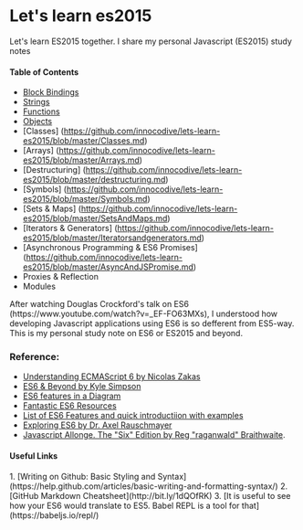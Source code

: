<h1>Let's learn es2015</h1>

<p>Let's learn ES2015 together. I share my personal Javascript (ES2015) study notes</p>

<h4>Table of Contents</h4>

- [Block Bindings](https://github.com/innocodive/lets-learn-es2015/blob/master/Block-binding.md)
- [Strings](https://github.com/innocodive/lets-learn-es2015/blob/master/Strings.md)
- [Functions](https://github.com/innocodive/lets-learn-es2015/blob/master/Functions.md)
- [Objects](https://github.com/innocodive/lets-learn-es2015/blob/master/Objects.md)
- [Classes] (https://github.com/innocodive/lets-learn-es2015/blob/master/Classes.md)
- [Arrays] (https://github.com/innocodive/lets-learn-es2015/blob/master/Arrays.md)
- [Destructuring] (https://github.com/innocodive/lets-learn-es2015/blob/master/destructuring.md)
- [Symbols] (https://github.com/innocodive/lets-learn-es2015/blob/master/Symbols.md)
- [Sets & Maps] (https://github.com/innocodive/lets-learn-es2015/blob/master/SetsAndMaps.md)
- [Iterators & Generators] (https://github.com/innocodive/lets-learn-es2015/blob/master/Iteratorsandgenerators.md)
- [Asynchronous Programming & ES6 Promises] (https://github.com/innocodive/lets-learn-es2015/blob/master/AsyncAndJSPromise.md)
- Proxies & Reflection
- Modules
 

<p> After watching Douglas Crockford's talk on ES6 (https://www.youtube.com/watch?v=_EF-FO63MXs), I understood how developing Javascript applications using ES6 is so defferent from ES5-way. This is my personal study note on ES6 or ES2015 and beyond.</p>

 <h3>Reference:</h3>

 - [Understanding ECMAScript 6 by Nicolas Zakas](https://leanpub.com/understandinges6/read)
 - [ES6 & Beyond by Kyle Simpson](https://github.com/getify/You-Dont-Know-JS/tree/master/es6%20%26%20beyond)
 - [ES6 features in a Diagram](https://github.com/lukaszewczak/es6-diagram)
 - [Fantastic ES6 Resources](https://github.com/ericdouglas/ES6-Learning)
 - [List of ES6 Features and quick introductiion with examples](https://github.com/lukehoban/es6features#readme)
 - [Exploring ES6 by Dr. Axel Rauschmayer](http://exploringjs.com/es6/)
 - [Javascript Allonge. The "Six" Edition by Reg "raganwald" Braithwaite](https://leanpub.com/javascriptallongesix/read).

<h4>Useful Links</h4>
1. [Writing on Github: Basic Styling and Syntax](https://help.github.com/articles/basic-writing-and-formatting-syntax/)
2. [GitHub Markdown Cheatsheet](http://bit.ly/1dQOfRK)
3. [It is useful to see how your ES6 would translate to ES5. Babel REPL is a tool for that](https://babeljs.io/repl/)